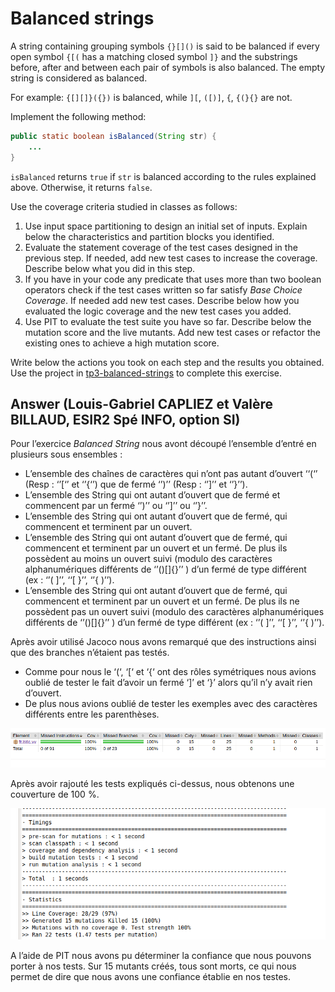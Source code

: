 # Balanced strings

A string containing grouping symbols `{}[]()` is said to be balanced if every open symbol `{[(` has a matching closed symbol `]}` and the substrings before, after and between each pair of symbols is also balanced. The empty string is considered as balanced.

For example: `{[][]}({})` is balanced, while `][`, `([)]`, `{`, `{(}{}` are not.

Implement the following method:

```java
public static boolean isBalanced(String str) {
    ...
}
```

`isBalanced` returns `true` if `str` is balanced according to the rules explained above. Otherwise, it returns `false`.

Use the coverage criteria studied in classes as follows:

1. Use input space partitioning to design an initial set of inputs. Explain below the characteristics and partition blocks you identified.
2. Evaluate the statement coverage of the test cases designed in the previous step. If needed, add new test cases to increase the coverage. Describe below what you did in this step.
3. If you have in your code any predicate that uses more than two boolean operators check if the test cases written so far satisfy *Base Choice Coverage*. If needed add new test cases. Describe below how you evaluated the logic coverage and the new test cases you added.
4. Use PIT to evaluate the test suite you have so far. Describe below the mutation score and the live mutants. Add new test cases or refactor the existing ones to achieve a high mutation score.

Write below the actions you took on each step and the results you obtained.
Use the project in [tp3-balanced-strings](../code/tp3-balanced-strings) to complete this exercise.

## Answer (Louis-Gabriel CAPLIEZ et Valère BILLAUD, ESIR2 Spé INFO, option SI)

Pour l’exercice *Balanced String* nous avont découpé l’ensemble d’entré en plusieurs sous ensembles :
- L’ensemble des chaînes de caractères qui n’ont pas autant d’ouvert ‘‘(‘’ (Resp : ‘’[‘’ et ‘’{‘’) que de fermé ‘’)’’ (Resp : ‘’]’’ et ‘’}’’).
- L’ensemble des String qui ont autant d’ouvert que de fermé et commencent par un fermé ‘’)’’ ou ‘’]’’ ou ‘’}’’. 
- L’ensemble des String qui ont autant d’ouvert que de fermé, qui commencent et terminent par un ouvert.
- L’ensemble des String qui ont autant d’ouvert que de fermé, qui commencent et terminent par un ouvert et un fermé. De plus ils possèdent au moins un ouvert suivi (modulo des caractères alphanumériques différents de ‘’()[]{}’’  ) d’un fermé de type différent (ex : ‘’( ]’’, ‘‘[ }’’, ‘’{ )’’).
- L’ensemble des String qui ont autant d’ouvert que de fermé, qui commencent et terminent par un ouvert et un fermé. De plus ils ne possèdent pas un ouvert suivi (modulo des caractères alphanumériques différents de ‘’()[]{}’’  ) d’un fermé de type différent (ex : ‘’( ]’’, ‘‘[ }’’, ‘’{ )’’).

Après avoir utilisé Jacoco nous avons remarqué que des instructions ainsi que des branches n’étaient pas testés. 
- Comme pour nous le ‘(‘, ‘[‘ et ‘{‘ ont des rôles symétriques nous avions oublié de tester le fait d’avoir un fermé ‘]’ et ‘}’ alors qu’il n’y avait rien d’ouvert.
- De plus nous avions oublié de tester les exemples avec des caractères différents entre les parenthèses.

![exo3_coverage](exo3_coverage.png)

Après avoir rajouté les tests expliqués ci-dessus, nous obtenons une couverture de 100 %.

![exo3_pit](exo3_pit.png)

A l’aide de PIT nous avons pu déterminer la confiance que nous pouvons porter à nos tests. Sur 15 mutants créés, tous sont morts, ce qui nous permet de dire que nous avons une confiance établie en nos testes.
